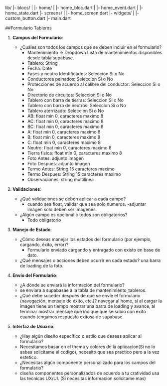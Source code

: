 lib/
|- blocs/
|  |- home/
|     |- home_bloc.dart
|     |- home_event.dart
|     |- home_state.dart
|- screens/
|  |- home_screen.dart
|- widgets/
|  |- custom_button.dart
|- main.dart

##Formulario Tableros

1. **Campos del Formulario**:
   - ¿Cuáles son todos los campos que se deben incluir en el formulario?
        - Mantenimiento -> Dropdown Lista de mantenimientos disponibles desde tabla supabase.
        - Tablero: String
        - Fecha:  Date
        - Fases y neutro Identificados: Seleccion Si o No 
        - Conductores peinados: Seleccion Si o No
        - Protecciones de acuerdo al calibre del conductor: Seleccion Si o No
        - Directorio de circuitos: Seleccion Si o No
        - Tablero con barra de tierras: Seleccion Si o No
        - Tablero con barra de neutros: Seleccion Si o No
        - Tablero aterrizado: Seleccion Si o No
        - AB: float min 0, caracteres maximo 8
        - AC: float min 0, caracteres maximo 8
        - BC: float min 0, caracteres maximo 8
        - A: float min 0, caracteres maximo 8
        - B: float min 0, caracteres maximo 8
        - C: float min 0, caracteres maximo 8
        - Neutro: float min 0, caracteres maximo 8
        - Tierra fisica: float min 0, caracteres maximo 8
        - Foto Antes: adjunto imagen 
        - Foto Despues: adjunto imagen
        - Termo Antes: String 15 caracteres maximo
        - Termo Despues: String 15 caracteres maximo
        - Observaciones: string multilinea

2. **Validaciones**:
   - ¿Qué validaciones se deben aplicar a cada campo?
        - cuando sea float, validar que sea solo numeros.
        -adjuntar imagen solo deben ser imagenes.
   - ¿Algún campo es opcional o todos son obligatorios?
        - Todo obligatorio

3. **Manejo de Estado**:
   - ¿Cómo deseas manejar los estados del formulario (por ejemplo, cargando, éxito, error)?
        - Formulario enviado cargando y entragado con existo en base de dato.
   - ¿Qué mensajes o acciones deben ocurrir en cada estado?
   una barra de loading de la foto.

4. **Envío del Formulario**:
   - ¿A dónde se enviará la información del formulario?
    - se enviara a supabasae a la tabla de mantenimiento_tableros.
   - ¿Qué debe suceder después de que se envíe el formulario (navegación, mensaje de éxito, etc.)?
   navegar al home, si al cargar la imagen tiene un tiempo mostrar una barra de loading y avance, al terminar mostrar mensaje que indique que se subio con exito cuando tengamos respuesta exitosa de supabase.

5. **Interfaz de Usuario**:
   - ¿Hay algún diseño específico o estilo que deseas aplicar al formulario?
    - Necesitamos basar en el thema y colores de la aplicacion(Si no lo sabes solicitame el codigo), necesito que sea practico pero a la vez estetico.
   - ¿Necesitas algún componente personalizado para los campos del formulario?
    - diseña componentes personalizados de acuerdo a tu cratividad usa las tecnicas UX/UI. (Si necesitas informacion solicitame mas)



